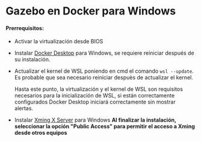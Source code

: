# Gazebo en Docker para Windows

#### Prerrequisitos:


* Activar la virtualización desde BIOS
* Instalar [Docker Desktop](https://www.docker.com/products/docker-desktop/) para Windows, se requiere reiniciar después de su instalación.
* Actualizar el kernel de WSL poniendo en cmd el comando `wsl --update`. Es probable que sea necesario reiniciar despuès de actualizar el kernel.
  
  Hasta este punto, la virtualización y el kernel de WSL son requisitos necesarios para la inicialización de WSL, si están correctamente configurados Docker Desktop iniciará correctamente sin mostrar alertas.
  
* Instalar [Xming X Server](https://sourceforge.net/projects/xming/) para Windows **Al finalizar la instalación, seleccionar la opción "Public Access" para permitir el acceso a Xming desde otros equipos**

